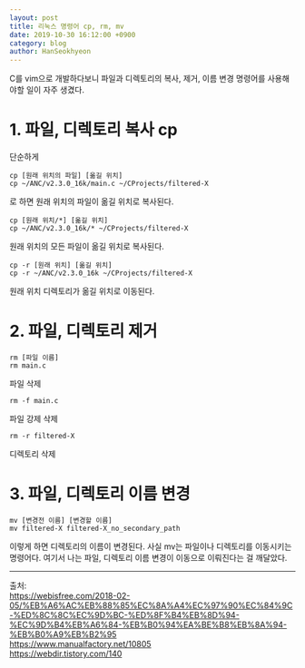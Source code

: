 ```yaml
---
layout: post
title: 리눅스 명령어 cp, rm, mv
date: 2019-10-30 16:12:00 +0900
category: blog
author: HanSeokhyeon
---
```


C를 vim으로 개발하다보니 파일과 디렉토리의 복사, 제거, 이름 변경 명령어를 사용해야할 일이 자주 생겼다.

# 1. 파일, 디렉토리 복사 cp
단순하게
```
cp [원래 위치의 파일] [옮길 위치]
cp ~/ANC/v2.3.0_16k/main.c ~/CProjects/filtered-X
```
로 하면 원래 위치의 파일이 옮길 위치로 복사된다.

```
cp [원래 위치/*] [옮길 위치]
cp ~/ANC/v2.3.0_16k/* ~/CProjects/filtered-X
```
원래 위치의 모든 파일이 옮길 위치로 복사된다.

```
cp -r [원래 위치] [옮길 위치]
cp -r ~/ANC/v2.3.0_16k ~/CProjects/filtered-X
```
원래 위치 디렉토리가 옮길 위치로 이동된다.

# 2. 파일, 디렉토리 제거
```
rm [파일 이름]
rm main.c
```
파일 삭제

```
rm -f main.c
```
파일 강제 삭제

```
rm -r filtered-X
```
디렉토리 삭제

# 3. 파일, 디렉토리 이름 변경
```
mv [변경전 이름] [변경할 이름]
mv filtered-X filtered-X_no_secondary_path
```
이렇게 하면 디렉토리의 이름이 변경된다. 사실 mv는 파일이나 디렉토리를 이동시키는 명령어다. 여기서 나는 파일, 디렉토리 이름 변경이 이동으로 이뤄진다는 걸 깨달았다.

---
출처:  
<https://webisfree.com/2018-02-05/%EB%A6%AC%EB%88%85%EC%8A%A4%EC%97%90%EC%84%9C-%ED%8C%8C%EC%9D%BC-%ED%8F%B4%EB%8D%94-%EC%9D%B4%EB%A6%84-%EB%B0%94%EA%BE%B8%EB%8A%94-%EB%B0%A9%EB%B2%95>  
<https://www.manualfactory.net/10805>  
<https://webdir.tistory.com/140>
